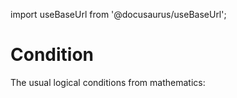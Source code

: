 import useBaseUrl from '@docusaurus/useBaseUrl';

# Condition

The usual logical conditions from mathematics:
